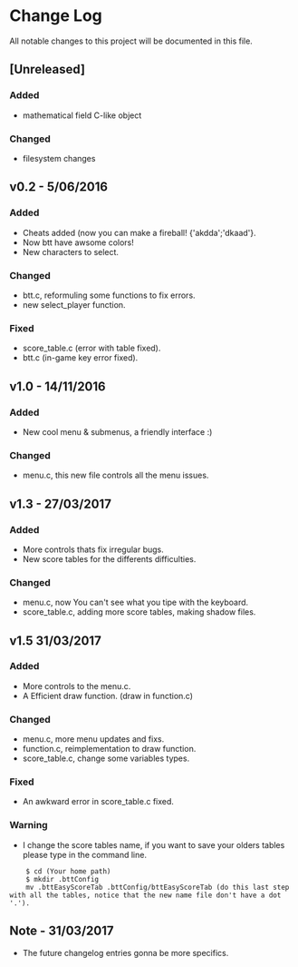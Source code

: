 # Change Log
All notable changes to this project will be documented in this file.

## [Unreleased]
### Added
- mathematical field C-like object

### Changed
- filesystem changes

## v0.2 - 5/06/2016
### Added
- Cheats added (now you can make a fireball! {'akdda';'dkaad'}.
- Now btt have awsome colors!
- New characters to select.

### Changed
- btt.c, reformuling some functions to fix errors.
- new select_player function.

### Fixed
- score_table.c (error with table fixed).
- btt.c (in-game key error fixed).

## v1.0 - 14/11/2016
### Added
- New cool menu & submenus, a friendly interface :)

### Changed
- menu.c, this new file controls all the menu issues.

## v1.3 - 27/03/2017
### Added
- More controls thats fix irregular bugs.
- New score tables for the differents difficulties.

### Changed
- menu.c, now You can't see what you tipe with the keyboard.
- score_table.c, adding more score tables, making shadow files.

## v1.5 31/03/2017
### Added
- More controls to the menu.c.
- A Efficient draw function. (draw in function.c)

### Changed
- menu.c, more menu updates and fixs.
- function.c, reimplementation to draw function.
- score_table.c, change some variables types.

### Fixed
- An awkward error in score_table.c fixed.

### Warning
- I change the score tables name, if you want to save your olders tables please type in the command line.

```
	$ cd (Your home path)
	$ mkdir .bttConfig
	mv .bttEasyScoreTab .bttConfig/bttEasyScoreTab (do this last step with all the tables, notice that the new name file don't have a dot '.').
```



## Note - 31/03/2017
- The future changelog entries gonna be more specifics.

